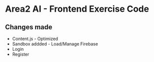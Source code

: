 # Area2 AI - Frontend Exercise Code

## Changes made

* Content.js - Optimized
* Sandbox addded - Load/Manage Firebase
* Login
* Register

